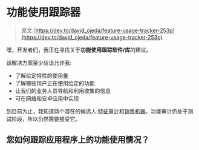 # 功能使用跟踪器

> 原文:[https://dev.to/david_ojeda/feature-usage-tracker-253p](https://dev.to/david_ojeda/feature-usage-tracker-253p)

嘿，开发者们，我正在寻找关于**功能使用跟踪软件/库**的建议。

该解决方案至少应该允许我:

*   了解给定特性的使用量
*   了解哪些用户正在使用给定的功能
*   让我们的业务人员导航和利用收集的信息
*   可在网络和安卓应用中实现

到目前为止，我知道两个潜在的候选人:[特征审计](https://www.featureaudit.com)和[销售机器](https://www.salesmachine.io)。功能审计仍处于测试阶段，所以仍然需要接受它。

## [](#how-do-you-track-feature-usage-on-your-apps)您如何跟踪应用程序上的功能使用情况？